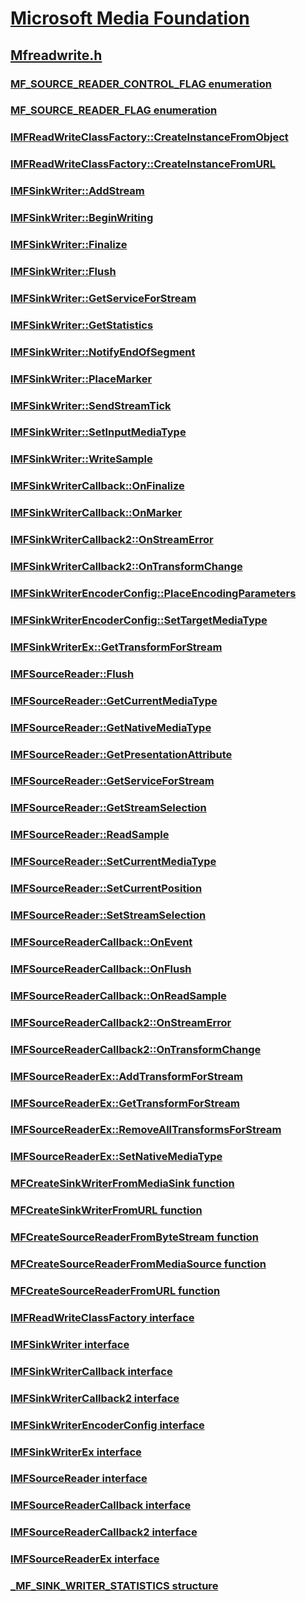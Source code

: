 # [Microsoft Media Foundation](../_mf/index.md)
## [Mfreadwrite.h](index.md)
### [MF_SOURCE_READER_CONTROL_FLAG enumeration](../mfreadwrite/ne-mfreadwrite-mf_source_reader_control_flag.md)
### [MF_SOURCE_READER_FLAG enumeration](../mfreadwrite/ne-mfreadwrite-mf_source_reader_flag.md)
### [IMFReadWriteClassFactory::CreateInstanceFromObject](../mfreadwrite/nf-mfreadwrite-imfreadwriteclassfactory-createinstancefromobject.md)
### [IMFReadWriteClassFactory::CreateInstanceFromURL](../mfreadwrite/nf-mfreadwrite-imfreadwriteclassfactory-createinstancefromurl.md)
### [IMFSinkWriter::AddStream](../mfreadwrite/nf-mfreadwrite-imfsinkwriter-addstream.md)
### [IMFSinkWriter::BeginWriting](../mfreadwrite/nf-mfreadwrite-imfsinkwriter-beginwriting.md)
### [IMFSinkWriter::Finalize](../mfreadwrite/nf-mfreadwrite-imfsinkwriter-finalize.md)
### [IMFSinkWriter::Flush](../mfreadwrite/nf-mfreadwrite-imfsinkwriter-flush.md)
### [IMFSinkWriter::GetServiceForStream](../mfreadwrite/nf-mfreadwrite-imfsinkwriter-getserviceforstream.md)
### [IMFSinkWriter::GetStatistics](../mfreadwrite/nf-mfreadwrite-imfsinkwriter-getstatistics.md)
### [IMFSinkWriter::NotifyEndOfSegment](../mfreadwrite/nf-mfreadwrite-imfsinkwriter-notifyendofsegment.md)
### [IMFSinkWriter::PlaceMarker](../mfreadwrite/nf-mfreadwrite-imfsinkwriter-placemarker.md)
### [IMFSinkWriter::SendStreamTick](../mfreadwrite/nf-mfreadwrite-imfsinkwriter-sendstreamtick.md)
### [IMFSinkWriter::SetInputMediaType](../mfreadwrite/nf-mfreadwrite-imfsinkwriter-setinputmediatype.md)
### [IMFSinkWriter::WriteSample](../mfreadwrite/nf-mfreadwrite-imfsinkwriter-writesample.md)
### [IMFSinkWriterCallback::OnFinalize](../mfreadwrite/nf-mfreadwrite-imfsinkwritercallback-onfinalize.md)
### [IMFSinkWriterCallback::OnMarker](../mfreadwrite/nf-mfreadwrite-imfsinkwritercallback-onmarker.md)
### [IMFSinkWriterCallback2::OnStreamError](../mfreadwrite/nf-mfreadwrite-imfsinkwritercallback2-onstreamerror.md)
### [IMFSinkWriterCallback2::OnTransformChange](../mfreadwrite/nf-mfreadwrite-imfsinkwritercallback2-ontransformchange.md)
### [IMFSinkWriterEncoderConfig::PlaceEncodingParameters](../mfreadwrite/nf-mfreadwrite-imfsinkwriterencoderconfig-placeencodingparameters.md)
### [IMFSinkWriterEncoderConfig::SetTargetMediaType](../mfreadwrite/nf-mfreadwrite-imfsinkwriterencoderconfig-settargetmediatype.md)
### [IMFSinkWriterEx::GetTransformForStream](../mfreadwrite/nf-mfreadwrite-imfsinkwriterex-gettransformforstream.md)
### [IMFSourceReader::Flush](../mfreadwrite/nf-mfreadwrite-imfsourcereader-flush.md)
### [IMFSourceReader::GetCurrentMediaType](../mfreadwrite/nf-mfreadwrite-imfsourcereader-getcurrentmediatype.md)
### [IMFSourceReader::GetNativeMediaType](../mfreadwrite/nf-mfreadwrite-imfsourcereader-getnativemediatype.md)
### [IMFSourceReader::GetPresentationAttribute](../mfreadwrite/nf-mfreadwrite-imfsourcereader-getpresentationattribute.md)
### [IMFSourceReader::GetServiceForStream](../mfreadwrite/nf-mfreadwrite-imfsourcereader-getserviceforstream.md)
### [IMFSourceReader::GetStreamSelection](../mfreadwrite/nf-mfreadwrite-imfsourcereader-getstreamselection.md)
### [IMFSourceReader::ReadSample](../mfreadwrite/nf-mfreadwrite-imfsourcereader-readsample.md)
### [IMFSourceReader::SetCurrentMediaType](../mfreadwrite/nf-mfreadwrite-imfsourcereader-setcurrentmediatype.md)
### [IMFSourceReader::SetCurrentPosition](../mfreadwrite/nf-mfreadwrite-imfsourcereader-setcurrentposition.md)
### [IMFSourceReader::SetStreamSelection](../mfreadwrite/nf-mfreadwrite-imfsourcereader-setstreamselection.md)
### [IMFSourceReaderCallback::OnEvent](../mfreadwrite/nf-mfreadwrite-imfsourcereadercallback-onevent.md)
### [IMFSourceReaderCallback::OnFlush](../mfreadwrite/nf-mfreadwrite-imfsourcereadercallback-onflush.md)
### [IMFSourceReaderCallback::OnReadSample](../mfreadwrite/nf-mfreadwrite-imfsourcereadercallback-onreadsample.md)
### [IMFSourceReaderCallback2::OnStreamError](../mfreadwrite/nf-mfreadwrite-imfsourcereadercallback2-onstreamerror.md)
### [IMFSourceReaderCallback2::OnTransformChange](../mfreadwrite/nf-mfreadwrite-imfsourcereadercallback2-ontransformchange.md)
### [IMFSourceReaderEx::AddTransformForStream](../mfreadwrite/nf-mfreadwrite-imfsourcereaderex-addtransformforstream.md)
### [IMFSourceReaderEx::GetTransformForStream](../mfreadwrite/nf-mfreadwrite-imfsourcereaderex-gettransformforstream.md)
### [IMFSourceReaderEx::RemoveAllTransformsForStream](../mfreadwrite/nf-mfreadwrite-imfsourcereaderex-removealltransformsforstream.md)
### [IMFSourceReaderEx::SetNativeMediaType](../mfreadwrite/nf-mfreadwrite-imfsourcereaderex-setnativemediatype.md)
### [MFCreateSinkWriterFromMediaSink function](../mfreadwrite/nf-mfreadwrite-mfcreatesinkwriterfrommediasink.md)
### [MFCreateSinkWriterFromURL function](../mfreadwrite/nf-mfreadwrite-mfcreatesinkwriterfromurl.md)
### [MFCreateSourceReaderFromByteStream function](../mfreadwrite/nf-mfreadwrite-mfcreatesourcereaderfrombytestream.md)
### [MFCreateSourceReaderFromMediaSource function](../mfreadwrite/nf-mfreadwrite-mfcreatesourcereaderfrommediasource.md)
### [MFCreateSourceReaderFromURL function](../mfreadwrite/nf-mfreadwrite-mfcreatesourcereaderfromurl.md)
### [IMFReadWriteClassFactory interface](../mfreadwrite/nn-mfreadwrite-imfreadwriteclassfactory.md)
### [IMFSinkWriter interface](../mfreadwrite/nn-mfreadwrite-imfsinkwriter.md)
### [IMFSinkWriterCallback interface](../mfreadwrite/nn-mfreadwrite-imfsinkwritercallback.md)
### [IMFSinkWriterCallback2 interface](../mfreadwrite/nn-mfreadwrite-imfsinkwritercallback2.md)
### [IMFSinkWriterEncoderConfig interface](../mfreadwrite/nn-mfreadwrite-imfsinkwriterencoderconfig.md)
### [IMFSinkWriterEx interface](../mfreadwrite/nn-mfreadwrite-imfsinkwriterex.md)
### [IMFSourceReader interface](../mfreadwrite/nn-mfreadwrite-imfsourcereader.md)
### [IMFSourceReaderCallback interface](../mfreadwrite/nn-mfreadwrite-imfsourcereadercallback.md)
### [IMFSourceReaderCallback2 interface](../mfreadwrite/nn-mfreadwrite-imfsourcereadercallback2.md)
### [IMFSourceReaderEx interface](../mfreadwrite/nn-mfreadwrite-imfsourcereaderex.md)
### [_MF_SINK_WRITER_STATISTICS structure](../mfreadwrite/ns-mfreadwrite-_mf_sink_writer_statistics.md)
